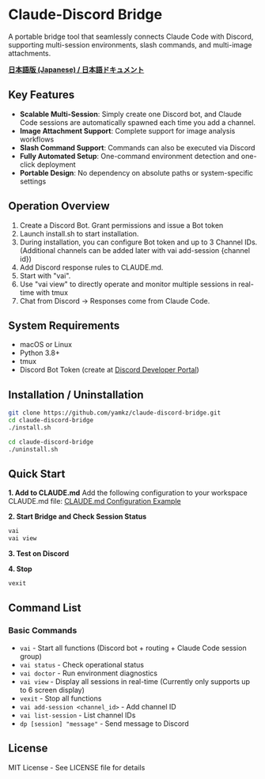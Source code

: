 # Claude-Discord Bridge

A portable bridge tool that seamlessly connects Claude Code with Discord, supporting multi-session environments, slash commands, and multi-image attachments.

**[日本語版 (Japanese) / 日本語ドキュメント](./README_ja.md)**

## Key Features
- **Scalable Multi-Session**: Simply create one Discord bot, and Claude Code sessions are automatically spawned each time you add a channel.
- **Image Attachment Support**: Complete support for image analysis workflows
- **Slash Command Support**: Commands can also be executed via Discord
- **Fully Automated Setup**: One-command environment detection and one-click deployment
- **Portable Design**: No dependency on absolute paths or system-specific settings

## Operation Overview
1. Create a Discord Bot. Grant permissions and issue a Bot token
2. Launch install.sh to start installation.
3. During installation, you can configure Bot token and up to 3 Channel IDs.
   (Additional channels can be added later with vai add-session {channel id})
4. Add Discord response rules to CLAUDE.md.
5. Start with "vai".
6. Use "vai view" to directly operate and monitor multiple sessions in real-time with tmux
7. Chat from Discord → Responses come from Claude Code.

## System Requirements
- macOS or Linux
- Python 3.8+
- tmux
- Discord Bot Token (create at [Discord Developer Portal](https://discord.com/developers/applications))

## Installation / Uninstallation
```bash
git clone https://github.com/yamkz/claude-discord-bridge.git
cd claude-discord-bridge
./install.sh
```

```bash
cd claude-discord-bridge
./uninstall.sh
```

## Quick Start
**1. Add to CLAUDE.md**
Add the following configuration to your workspace CLAUDE.md file:
[CLAUDE.md Configuration Example](./CLAUDE.md)

**2. Start Bridge and Check Session Status**
```bash
vai
vai view
```

**3. Test on Discord**

**4. Stop**
```bash
vexit
```

## Command List
### Basic Commands
- `vai` - Start all functions (Discord bot + routing + Claude Code session group)
- `vai status` - Check operational status
- `vai doctor` - Run environment diagnostics
- `vai view` - Display all sessions in real-time
  (Currently only supports up to 6 screen display)
- `vexit` - Stop all functions
- `vai add-session <channel_id>` - Add channel ID
- `vai list-session` - List channel IDs
- `dp [session] "message"` - Send message to Discord

## License
MIT License - See LICENSE file for details